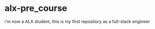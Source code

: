# alx-pre_course
i'm now a ALX student, this is my first repository as a full-stack engineer
<body>
<title> FULL-STACK ENGINEER </title>
  <body>
    
